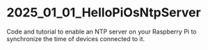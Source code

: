 # 2025_01_01_HelloPiOsNtpServer
Code and tutorial to enable an NTP server on your Raspberry Pi to synchronize the time of devices connected to it.
